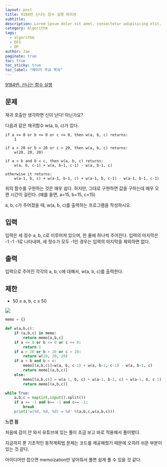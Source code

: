 ```yaml
---
layout: post
title: 9184번 신나는 함수 실행 파이썬
subtitle:
description: Lorem ipsum dolor sit amet, consectetur adipisicing elit, sed do eiusmod tempor incididunt ut labore et dolore magna aliqua.
category: Algorithm
tags:
  - algorithm
  - DFS
  - DP
author: Jae
paginate: true
toc: true
toc_sticky: true
toc_label: "페이지 주요 목차"
---
```


[9184번: 신나는 함수 실행](https://www.acmicpc.net/problem/9184)

## 문제

재귀 호출만 생각하면 신이 난다! 아닌가요?

다음과 같은 재귀함수 w(a, b, c)가 있다.

```
if a <= 0 or b <= 0 or c <= 0, then w(a, b, c) returns:
    1

if a > 20 or b > 20 or c > 20, then w(a, b, c) returns:
    w(20, 20, 20)

if a < b and b < c, then w(a, b, c) returns:
    w(a, b, c-1) + w(a, b-1, c-1) - w(a, b-1, c)

otherwise it returns:
    w(a-1, b, c) + w(a-1, b-1, c) + w(a-1, b, c-1) - w(a-1, b-1, c-1)

```

위의 함수를 구현하는 것은 매우 쉽다. 하지만, 그대로 구현하면 값을 구하는데 매우 오랜 시간이 걸린다. (예를 들면, a=15, b=15, c=15)

a, b, c가 주어졌을 때, w(a, b, c)를 출력하는 프로그램을 작성하시오.

## 입력

입력은 세 정수 a, b, c로 이루어져 있으며, 한 줄에 하나씩 주어진다. 입력의 마지막은 -1 -1 -1로 나타내며, 세 정수가 모두 -1인 경우는 입력의 마지막을 제외하면 없다.

## 출력

입력으로 주어진 각각의 a, b, c에 대해서, w(a, b, c)를 출력한다.

## 제한

- 50 ≤ a, b, c ≤ 50

![](https://images.velog.io/images/a87380/post/b5850e21-fd92-4105-a48c-c8c2c6fd6698/image.png)

```python
memo = {}

def w(a,b,c):
    if (a,b,c) in memo:
        return memo[a,b,c]
    if a <= 0 or b <= 0 or c <= 0:
        return 1
    if a > 20 or b > 20 or c > 20:
        return w(20, 20, 20)
    if a < b and b < c:
        memo[(a,b,c)]=w(a, b, c-1) + w(a, b-1, c-1) - w(a, b-1, c)
        return memo[(a,b,c)]
    else:
        memo[(a,b,c)] = w(a-1, b, c) + w(a-1, b-1, c) + w(a-1, b, c-1) - w(a-1, b-1, c-1)
        return memo[(a,b,c)]

while True:
    a,b,c = map(int,input().split())
    if a == -1 and b== -1 and c== -1:
        break
    print('w(%d, %d, %d) = %d' %(a,b,c,w(a,b,c)))
```

**느낀 점**

처음에 감이 안 와서 유튜브에 있는 풀이 조금 보고 바로 적용해서 풀어봤다.

지금까지 푼 기초적인 동적계획법 문제는 코드를 제공해줬기 때문에 오히려 쉬운 부분이 있는 것 같다.

아이디어만 잡으면 memoization만 넣어줘서 풀면 쉽게 풀 수 있을 것 같다.
